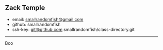 ## Zack Temple

* email: smallrandomfish@gmail.com 
* github: smallrandomfish
* ssh-key: git@github.com:smallrandomfish/class-directory.git

---




























































































Boo